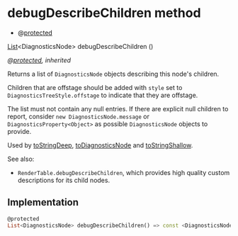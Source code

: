 


# debugDescribeChildren method







- @[protected](https://pub.dev/documentation/meta/1.3.0/meta/protected-constant.html)

[List](https://api.flutter.dev/flutter/dart-core/List-class.html)&lt;DiagnosticsNode> debugDescribeChildren
()

_@[protected](https://pub.dev/documentation/meta/1.3.0/meta/protected-constant.html), inherited_



<p>Returns a list of <code>DiagnosticsNode</code> objects describing this node's
children.</p>
<p>Children that are offstage should be added with <code>style</code> set to
<code>DiagnosticsTreeStyle.offstage</code> to indicate that they are offstage.</p>
<p>The list must not contain any null entries. If there are explicit null
children to report, consider <code>new DiagnosticsNode.message</code> or
<code>DiagnosticsProperty&lt;Object&gt;</code> as possible <code>DiagnosticsNode</code> objects to
provide.</p>
<p>Used by <a href="../../components_modes_toolbar/ModeIconButton/toStringDeep.md">toStringDeep</a>, <a href="../../components_modes_toolbar/ModeIconButton/toDiagnosticsNode.md">toDiagnosticsNode</a> and <a href="../../components_modes_toolbar/ModeIconButton/toStringShallow.md">toStringShallow</a>.</p>
<p>See also:</p>
<ul>
<li><code>RenderTable.debugDescribeChildren</code>, which provides high quality custom
descriptions for its child nodes.</li>
</ul>



## Implementation

```dart
@protected
List<DiagnosticsNode> debugDescribeChildren() => const <DiagnosticsNode>[];
```







